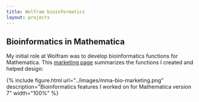 ```yaml
---
title: Wolfram bioinformatics
layout: projects
---
```


## Bioinformatics in Mathematica

My initial role at Wolfram was to develop bioinformatics functions for Mathematica.
This [marketing page](https://www.wolfram.com/products/mathematica/newin7/content/IntegratedGenomicAndProteinData/)
summarizes the functions I created and helped design:

{% include figure.html url="../images/mma-bio-marketing.png" description="Bioinformatics features I worked on for Mathematica version 7" width="100%" %}
